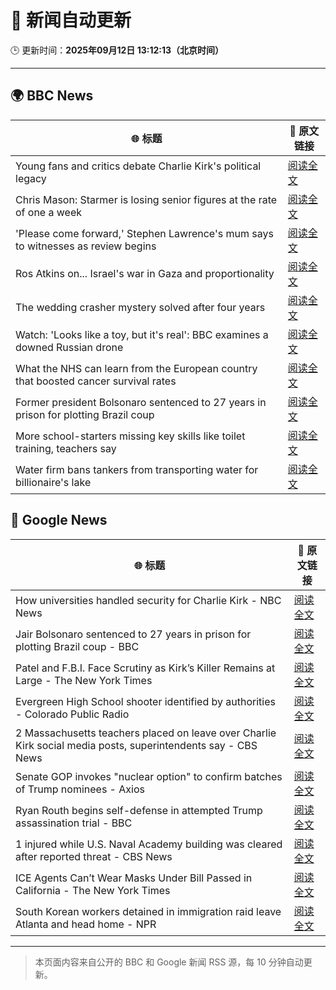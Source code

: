 # 🧠 新闻自动更新

🕒 更新时间：**2025年09月12日 13:12:13（北京时间）**

---

## 🌍 BBC News

| 🌐 标题 | 🔗 原文链接 |
|--------|-------------|
| Young fans and critics debate Charlie Kirk's political legacy | [阅读全文](https://www.bbc.com/news/articles/c62n6ql215ro?at_medium=RSS&at_campaign=rss) |
| Chris Mason: Starmer is losing senior figures at the rate of one a week | [阅读全文](https://www.bbc.com/news/articles/cvgvexelmkgo?at_medium=RSS&at_campaign=rss) |
| 'Please come forward,' Stephen Lawrence's mum says to witnesses as review begins | [阅读全文](https://www.bbc.com/news/articles/cgrqnp09zl5o?at_medium=RSS&at_campaign=rss) |
| Ros Atkins on... Israel's war in Gaza and proportionality | [阅读全文](https://www.bbc.com/news/articles/cr5r76e127do?at_medium=RSS&at_campaign=rss) |
| The wedding crasher mystery solved after four years | [阅读全文](https://www.bbc.com/news/articles/c7v1d3r6y8mo?at_medium=RSS&at_campaign=rss) |
| Watch: 'Looks like a toy, but it's real': BBC examines a downed Russian drone | [阅读全文](https://www.bbc.com/news/videos/czewd31724lo?at_medium=RSS&at_campaign=rss) |
| What the NHS can learn from the European country that boosted cancer survival rates | [阅读全文](https://www.bbc.com/news/articles/c701kw519lpo?at_medium=RSS&at_campaign=rss) |
| Former president Bolsonaro sentenced to 27 years in prison for plotting Brazil coup | [阅读全文](https://www.bbc.com/news/articles/c8xrqxk9p4xo?at_medium=RSS&at_campaign=rss) |
| More school-starters missing key skills like toilet training, teachers say | [阅读全文](https://www.bbc.com/news/articles/cy85pwg3dyjo?at_medium=RSS&at_campaign=rss) |
| Water firm bans tankers from transporting water for billionaire's lake | [阅读全文](https://www.bbc.com/news/articles/cq5jg9vy1n0o?at_medium=RSS&at_campaign=rss) |

## 📰 Google News

| 🌐 标题 | 🔗 原文链接 |
|--------|-------------|
| How universities handled security for Charlie Kirk - NBC News | [阅读全文](https://news.google.com/rss/articles/CBMilwFBVV95cUxPSUFzNFYyXzNjOXJSWWJlX3ZxdjdmQWNRNk16UkZsQnMtWGx4Q3k1dmFFYklVdEZMV2xPaEVnOUU0aG9NZ25YeTNrdkp3T3hzYTJ3VlRTTGVzdEtGdVlyRjljc0ZYRjRyZ3c0bzRTenhWLTEyY0RCRkNndVQ1MXQ0ODVmTWJUZC1qOHlFV1Q5WTI1OFQ1cV9v0gFWQVVfeXFMTzhwT3lfX2cxYlNmUk1hY0hrTnB4Z1F6SVNrTWlmSk9XVXAxOGlMU1JZMnB3UFVhUkI4N204MHRCRFI2dy1Qb1dzQURmREhwcDRPNHA1Smc?oc=5) |
| Jair Bolsonaro sentenced to 27 years in prison for plotting Brazil coup - BBC | [阅读全文](https://news.google.com/rss/articles/CBMiWkFVX3lxTFBPRnFtMEYzU1BwSTFfaW1JdGhUYVdNVmNhemdzY2hmYXZLNTd5OWpTS1NkMDhteFotSGVMZWNqZHYzMy1jYXZmcHdaQl9VMjFDa0tWd2dQOVQ1d9IBX0FVX3lxTE1Ud3FkMDVfajFEbm5MRlJ5eU10Uk9xV253M3FaUEwzdWJfSHd3UG83dERlSmtubXA4OWNfRHFFZjExYlZ3VjlDUG5jS2J5Mm0zMkRTYm5WYjdPVHhXOFRF?oc=5) |
| Patel and F.B.I. Face Scrutiny as Kirk’s Killer Remains at Large - The New York Times | [阅读全文](https://news.google.com/rss/articles/CBMigAFBVV95cUxQSGxMTDc4S29lUmZPNzhtTnY1YnljQmxwX3VYN095a0g4MmVfSWlsTEtkNkdZV0NGRFRHaHQtalVLc0RfUC1UekM2NWFiaU1CZVVlRHVGeHRFVnVXdVFhb2hvOHFiWTJETUZrWUN1MTE1eUpPSnMxcXk3R0tabjNLOQ?oc=5) |
| Evergreen High School shooter identified by authorities - Colorado Public Radio | [阅读全文](https://news.google.com/rss/articles/CBMifEFVX3lxTE80eWEwMU5Sd2h0WFVScndBOFJld0Nsbkk0UmljdXhGczV2bnFGekRoZ2RDUkF6RFhvenNPb2FKR1BaUUR2M2NMbzRDdFpCS0RBY2hlNmVvalR1SjJudjBwVmkyT01Kd0ZldnMtWXhBWG54d3JzR3hIaEZxRzk?oc=5) |
| 2 Massachusetts teachers placed on leave over Charlie Kirk social media posts, superintendents say - CBS News | [阅读全文](https://news.google.com/rss/articles/CBMihAFBVV95cUxNc3o0NlBVTHlvYmw1b052bjBsQ3l4MW1HTGF6bnctd0Z3RmdINlFzOXVWbEtlNjRYQm0yMmNvUzluUlpzWF91RWxXZFFPa3pVWEFFTjQ4dC1CcXBoV3cycktzUjFRYVR6RlhzUjBkUFpueVp5elRqZUp2dXhzOUFKdnV2eng?oc=5) |
| Senate GOP invokes "nuclear option" to confirm batches of Trump nominees - Axios | [阅读全文](https://news.google.com/rss/articles/CBMiiAFBVV95cUxQcTZvSkptdE5hY0cyOVVOU3V1c0hGTjQ5TmwtaUhiVUc4T1htcXdrU2tFcFNHU0RuSl9sTnZaaXcwY3A5bFpjd2tpSkloQ1NrdnhZOGRGdXUtQnpuamIzYUI1XzJkWXdrMWFvQkdSTDBNN0FIbXpjZTlHbHlBVEVGdjVJYjlLM0gx?oc=5) |
| Ryan Routh begins self-defense in attempted Trump assassination trial - BBC | [阅读全文](https://news.google.com/rss/articles/CBMiWkFVX3lxTE1SUG55a2pCeGtTVHR0U2E4eC0tTnlfQ3BaWVU1NlhMSGxjZzlrb3g2blZxVDlUYUdEQjVoRDhlY2I4NVFfR21uM1ZJdFl6aDdueDdCNWFWY0NlUdIBX0FVX3lxTE9US1poVFVSS19LSzRJOHBJNkFMUnQzTktUSm5CNFpHOGFGT0FQcm82c3daNjRnXzVWT3c2UkdqbThfQ2QzU3did0RaSnlSOWNjN2V4LWJNVHlNMFNoYWZJ?oc=5) |
| 1 injured while U.S. Naval Academy building was cleared after reported threat - CBS News | [阅读全文](https://news.google.com/rss/articles/CBMiigFBVV95cUxPSnVsQVRYUmVtMHk1enRYVFp4TlBGUGgxX2VFMFJFT2w3U1RSbU8td3p4djl3WU4zaFd0MG9fbHdqV2pGbXpybmJyTzNGWUR3ZTdTSk8zRzY5TXlqWl9QT0FmTDlPTDNFS2xVXzZ6UjRpX1RwNl82VHotcFd1Z044Y0N0RzVXZTBCdWc?oc=5) |
| ICE Agents Can’t Wear Masks Under Bill Passed in California - The New York Times | [阅读全文](https://news.google.com/rss/articles/CBMihgFBVV95cUxQeFVQWmJhNGVVa3NNR05oWlVCQkRpN25tZFl2SXBTMm55VXF5dEFRMnVibEVwRGFrMHF4am03Q2NqMjBxTFBRM1JTc2Fzenl6dDk5MXlqNmRjZnhyWi1GME5yTlJKYzR0WkMwbVZrOFdlMWZJVmZwY1F1X3o3SUVVMjJjQks0dw?oc=5) |
| South Korean workers detained in immigration raid leave Atlanta and head home - NPR | [阅读全文](https://news.google.com/rss/articles/CBMipgFBVV95cUxNblZ3RTRKMU5zczY0M3ZRVkNXQVZoM3EtU3c5bHBPY2NGeUlaSWRRZkgwbGw4emNKalN3SnRZZ1FpVnY2eFZKaW1GV050NEo5N2FraExzb1VFU09nT2xYcVhKYVkxR3pMNDYwVDRHelgzYUFpc2JzVUt1aVdLSDY4c2JydlRQbmQ4ZUZfNElvWktVQWtXc25qSDR5T3ZQUVMwM0h4aGxn?oc=5) |

---
> 本页面内容来自公开的 BBC 和 Google 新闻 RSS 源，每 10 分钟自动更新。